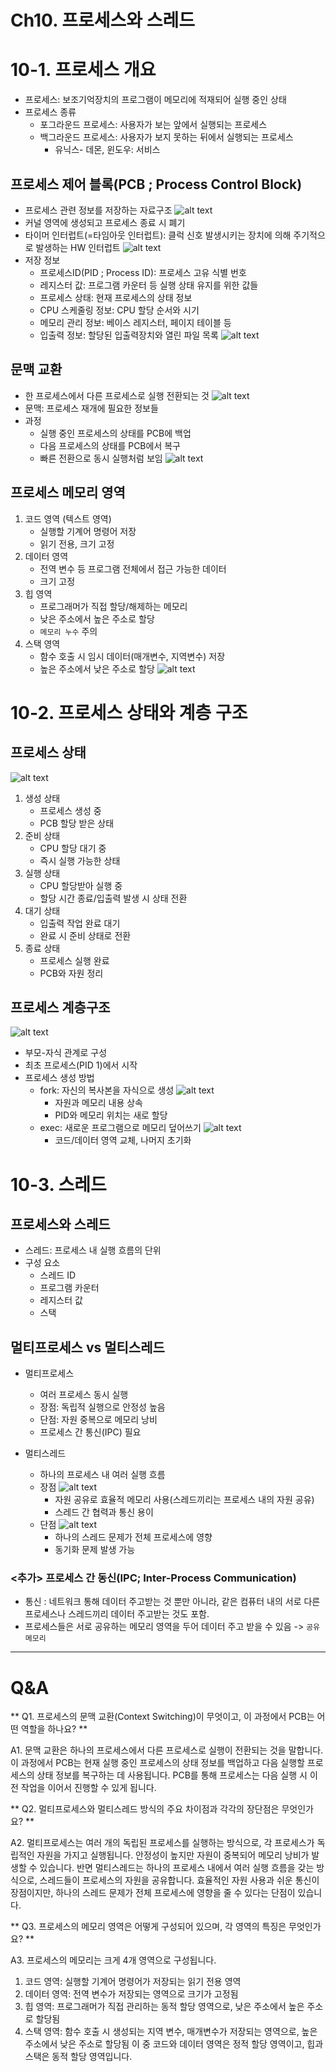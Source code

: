 # Ch10. 프로세스와 스레드

# 10-1. 프로세스 개요

- 프로세스: 보조기억장치의 프로그램이 메모리에 적재되어 실행 중인 상태
- 프로세스 종류
  - 포그라운드 프로세스: 사용자가 보는 앞에서 실행되는 프로세스
  - 백그라운드 프로세스: 사용자가 보지 못하는 뒤에서 실행되는 프로세스
    - 유닉스- 데몬, 윈도우: 서비스

## 프로세스 제어 블록(PCB ; Process Control Block)
- 프로세스 관련 정보를 저장하는 자료구조
  ![alt text](image-1.png)
- 커널 영역에 생성되고 프로세스 종료 시 폐기
- 타이머 인터럽트(=타임아웃 인터럽트): 클럭 신호 발생시키는 장치에 의해 주기적으로 발생하는 HW 인터럽트
  ![alt text](image.png)
- 저장 정보
  - 프로세스ID(PID ; Process ID): 프로세스 고유 식별 번호
  - 레지스터 값: 프로그램 카운터 등 실행 상태 유지를 위한 값들
  - 프로세스 상태: 현재 프로세스의 상태 정보
  - CPU 스케줄링 정보: CPU 할당 순서와 시기
  - 메모리 관리 정보: 베이스 레지스터, 페이지 테이블 등
  - 입출력 정보: 할당된 입출력장치와 열린 파일 목록
  ![alt text](image-2.png)

## 문맥 교환
- 한 프로세스에서 다른 프로세스로 실행 전환되는 것
  ![alt text](image-3.png)
- 문맥: 프로세스 재개에 필요한 정보들
- 과정
  - 실행 중인 프로세스의 상태를 PCB에 백업
  - 다음 프로세스의 상태를 PCB에서 복구
  - 빠른 전환으로 동시 실행처럼 보임
  ![alt text](image-4.png)

## 프로세스 메모리 영역
1. 코드 영역 (텍스트 영역)
   - 실행할 기계어 명령어 저장
   - 읽기 전용, 크기 고정
2. 데이터 영역
   - 전역 변수 등 프로그램 전체에서 접근 가능한 데이터
   - 크기 고정
3. 힙 영역
   - 프로그래머가 직접 할당/해제하는 메모리
   - 낮은 주소에서 높은 주소로 할당
   - `메모리 누수` 주의
4. 스택 영역
   - 함수 호출 시 임시 데이터(매개변수, 지역변수) 저장
   - 높은 주소에서 낮은 주소로 할당
![alt text](image-5.png)


# 10-2. 프로세스 상태와 계층 구조

## 프로세스 상태
![alt text](image-6.png)
1. 생성 상태
   - 프로세스 생성 중
   - PCB 할당 받은 상태
2. 준비 상태
   - CPU 할당 대기 중
   - 즉시 실행 가능한 상태
3. 실행 상태
   - CPU 할당받아 실행 중
   - 할당 시간 종료/입출력 발생 시 상태 전환
4. 대기 상태
   - 입출력 작업 완료 대기
   - 완료 시 준비 상태로 전환
5. 종료 상태
   - 프로세스 실행 완료
   - PCB와 자원 정리

## 프로세스 계층구조
![alt text](image-7.png)
- 부모-자식 관계로 구성
- 최초 프로세스(PID 1)에서 시작
- 프로세스 생성 방법
  - fork: 자신의 복사본을 자식으로 생성
    ![alt text](image-8.png)
    - 자원과 메모리 내용 상속
    - PID와 메모리 위치는 새로 할당
  - exec: 새로운 프로그램으로 메모리 덮어쓰기
    ![alt text](image-9.png)
    - 코드/데이터 영역 교체, 나머지 초기화

# 10-3. 스레드

## 프로세스와 스레드
- 스레드: 프로세스 내 실행 흐름의 단위
- 구성 요소
  - 스레드 ID
  - 프로그램 카운터
  - 레지스터 값
  - 스택

## 멀티프로세스 vs 멀티스레드
- 멀티프로세스
  - 여러 프로세스 동시 실행
  - 장점: 독립적 실행으로 안정성 높음
  - 단점: 자원 중복으로 메모리 낭비
  - 프로세스 간 통신(IPC) 필요

- 멀티스레드
  - 하나의 프로세스 내 여러 실행 흐름
  - 장점
    ![alt text](image-10.png)
    - 자원 공유로 효율적 메모리 사용(스레드끼리는 프로세스 내의 자원 공유)
    - 스레드 간 협력과 통신 용이
  - 단점
    ![alt text](image-11.png)
    - 하나의 스레드 문제가 전체 프로세스에 영향
    - 동기화 문제 발생 가능


### <추가> 프로세스 간 동신(IPC; Inter-Process Communication)
- 통신 : 네트워크 통해 데이터 주고받는 것 뿐만 아니라, 같은 컴퓨터 내의 서로 다른 프로세스나 스레드끼리 데이터 주고받는 것도 포함.
- 프로세스들은 서로 공유하는 메모리 영역을 두어 데이터 주고 받을 수 있음 -> `공유 메모리`

---
# Q&A
** Q1. 프로세스의 문맥 교환(Context Switching)이 무엇이고, 이 과정에서 PCB는 어떤 역할을 하나요? **

A1. 문맥 교환은 하나의 프로세스에서 다른 프로세스로 실행이 전환되는 것을 말합니다. 이 과정에서 PCB는 현재 실행 중인 프로세스의 상태 정보를 백업하고 다음 실행할 프로세스의 상태 정보를 복구하는 데 사용됩니다. PCB를 통해 프로세스는 다음 실행 시 이전 작업을 이어서 진행할 수 있게 됩니다.

** Q2. 멀티프로세스와 멀티스레드 방식의 주요 차이점과 각각의 장단점은 무엇인가요? **

A2. 멀티프로세스는 여러 개의 독립된 프로세스를 실행하는 방식으로, 각 프로세스가 독립적인 자원을 가지고 실행됩니다. 안정성이 높지만 자원이 중복되어 메모리 낭비가 발생할 수 있습니다.
반면 멀티스레드는 하나의 프로세스 내에서 여러 실행 흐름을 갖는 방식으로, 스레드들이 프로세스의 자원을 공유합니다. 효율적인 자원 사용과 쉬운 통신이 장점이지만, 하나의 스레드 문제가 전체 프로세스에 영향을 줄 수 있다는 단점이 있습니다.

** Q3. 프로세스의 메모리 영역은 어떻게 구성되어 있으며, 각 영역의 특징은 무엇인가요? **

A3. 프로세스의 메모리는 크게 4개 영역으로 구성됩니다.
1. 코드 영역: 실행할 기계어 명령어가 저장되는 읽기 전용 영역
2. 데이터 영역: 전역 변수가 저장되는 영역으로 크기가 고정됨
3. 힙 영역: 프로그래머가 직접 관리하는 동적 할당 영역으로, 낮은 주소에서 높은 주소로 할당됨
4. 스택 영역: 함수 호출 시 생성되는 지역 변수, 매개변수가 저장되는 영역으로, 높은 주소에서 낮은 주소로 할당됨
이 중 코드와 데이터 영역은 정적 할당 영역이고, 힙과 스택은 동적 할당 영역입니다.